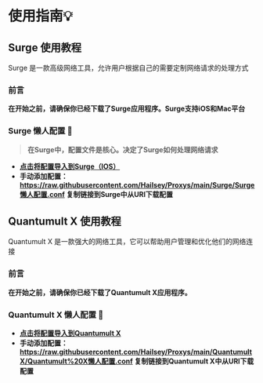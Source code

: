 # 使用指南💡

## Surge 使用教程
Surge 是一款高级网络工具，允许用户根据自己的需要定制网络请求的处理方式
### 前言

__在开始之前，请确保你已经下载了Surge应用程序。Surge支持iOS和Mac平台__

### Surge 懒人配置 🔨

>__在Surge中，配置文件是核心。决定了Surge如何处理网络请求__

- __[点击将配置导入到Surge（IOS）](https://api.boxjs.app/surge/install-config?url=https%3A%2F%2Fraw.githubusercontent.com%2FHailsey%2FProxys%2Fmain%2FSurge%2FSurge%25E6%2587%2592%25E4%25BA%25BA%25E9%2585%258D%25E7%25BD%25AE.conf)__
- __手动添加配置：https://raw.githubusercontent.com/Hailsey/Proxys/main/Surge/Surge懒人配置.conf 复制链接到Surge中从URl下载配置__

## Quantumult X 使用教程
Quantumult X 是一款强大的网络工具，它可以帮助用户管理和优化他们的网络连接
### 前言

__在开始之前，请确保你已经下载了Quantumult X应用程序。__

### Quantumult X 懒人配置 🔨

- __[点击将配置导入到Quantumult X](https://api.boxjs.app/quanx/add-resource?remote-resource=https%3A%2F%2Fraw.githubusercontent.com%2FHailsey%2FProxys%2Fmain%2FQuantumultX%2FQuantumult%2520X%E6%87%92%E4%BA%BA%E9%85%8D%E7%BD%AE.conf)__
- __手动添加配置：https://raw.githubusercontent.com/Hailsey/Proxys/main/QuantumultX/Quantumult%20X懒人配置.conf 复制链接到Quantumult X中从URl下载配置__